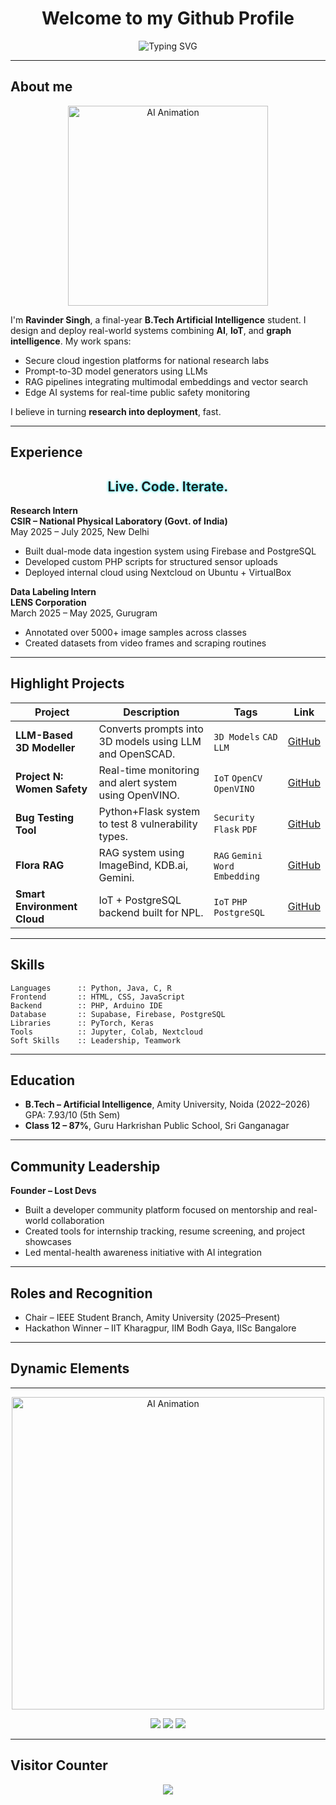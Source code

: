 <h1 align="center">Welcome to my Github Profile</h1>
<p align="center">
<img src="https://readme-typing-svg.demolab.com?font=Fira+Code&weight=700&size=22&pause=1000&center=true&vCenter=true&width=500&lines=AI/ML+Researcher;Developer;Author" alt="Typing SVG" />

</p>

---

## About me

<div align="center">
  <img src="https://user-images.githubusercontent.com/74038190/213907751-b72c7d4d-1c61-4d61-b274-8c4e8b7d3b1a.gif" width="320" alt="AI Animation">
</div>

I'm **Ravinder Singh**, a final-year **B.Tech Artificial Intelligence** student. I design and deploy real-world systems combining **AI**, **IoT**, and **graph intelligence**. My work spans:

- Secure cloud ingestion platforms for national research labs  
- Prompt-to-3D model generators using LLMs  
- RAG pipelines integrating multimodal embeddings and vector search  
- Edge AI systems for real-time public safety monitoring  

I believe in turning **research into deployment**, fast.

---


## Experience
<h2 align="center">
  <span style="filter: blur(0.5px) brightness(1.2); text-shadow: 0 0 4px #0ef;">Live. Code. Iterate.</span>
</h2>


**Research Intern**  
**CSIR – National Physical Laboratory (Govt. of India)**  
May 2025 – July 2025, New Delhi  
- Built dual-mode data ingestion system using Firebase and PostgreSQL  
- Developed custom PHP scripts for structured sensor uploads  
- Deployed internal cloud using Nextcloud on Ubuntu + VirtualBox

**Data Labeling Intern**  
**LENS Corporation**  
March 2025 – May 2025, Gurugram  
- Annotated over 5000+ image samples across classes  
- Created datasets from video frames and scraping routines

---

## Highlight Projects

| Project | Description | Tags | Link |
|--------|-------------|------|------|
| **LLM-Based 3D Modeller** | Converts prompts into 3D models using LLM and OpenSCAD. | `3D Models` `CAD` `LLM` | [GitHub](#) |
| **Project N: Women Safety** | Real-time monitoring and alert system using OpenVINO. | `IoT` `OpenCV` `OpenVINO` | [GitHub](#) |
| **Bug Testing Tool** | Python+Flask system to test 8 vulnerability types. | `Security` `Flask` `PDF` | [GitHub](#) |
| **Flora RAG** | RAG system using ImageBind, KDB.ai, Gemini. | `RAG` `Gemini` `Word Embedding` | [GitHub](#) |
| **Smart Environment Cloud** | IoT + PostgreSQL backend built for NPL. | `IoT` `PHP` `PostgreSQL` | [GitHub](#) |

---

## Skills

```
Languages      :: Python, Java, C, R
Frontend       :: HTML, CSS, JavaScript
Backend        :: PHP, Arduino IDE
Database       :: Supabase, Firebase, PostgreSQL
Libraries      :: PyTorch, Keras
Tools          :: Jupyter, Colab, Nextcloud
Soft Skills    :: Leadership, Teamwork
```

---

## Education

- **B.Tech – Artificial Intelligence**, Amity University, Noida (2022–2026)  
  GPA: 7.93/10 (5th Sem)
- **Class 12 – 87%**, Guru Harkrishan Public School, Sri Ganganagar

---

## Community Leadership

**Founder – Lost Devs**  
- Built a developer community platform focused on mentorship and real-world collaboration  
- Created tools for internship tracking, resume screening, and project showcases  
- Led mental-health awareness initiative with AI integration

---

## Roles and Recognition

- Chair – IEEE Student Branch, Amity University (2025–Present)  
- Hackathon Winner – IIT Kharagpur, IIM Bodh Gaya, IISc Bangalore

---

## Dynamic Elements
---

<div align="center">
  <img src="https://user-images.githubusercontent.com/74038190/213907751-b72c7d4d-1c61-4d61-b274-8c4e8b7d3b1a.gif" width="500" alt="AI Animation">
</div>

<p align="center">
  <a href="https://lostdevs.io"><img src="https://img.shields.io/badge/LostDevs-Explore-darkgreen?style=for-the-badge" /></a>
  <a href="https://linkedin.com/in/ravinderwbt"><img src="https://img.shields.io/badge/LinkedIn-Connect-blue?style=for-the-badge&logo=linkedin" /></a>
  <a href="mailto:whoravinder@gmail.com"><img src="https://img.shields.io/badge/Gmail-Contact-red?style=for-the-badge&logo=gmail" /></a>
</p>

---

## Visitor Counter

<p align="center">
  <img src="https://profile-counter.glitch.me/whoravinder/count.svg" />
</p>
